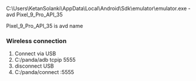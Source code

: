 C:\Users\KetanSolanki\AppData\Local\Android\Sdk\emulator\emulator.exe -avd Pixel_9_Pro_API_35

Pixel_9_Pro_API_35 is avd name



### Wireless connection
1. Connect via USB 
2. C:/panda/adb tcpip 5555
3. disconnect USB
4. C:/panda/connect <mobile ip address>:5555
